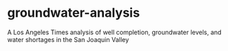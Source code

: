 # groundwater-analysis
A Los Angeles Times analysis of well completion, groundwater levels, and water shortages in the San Joaquin Valley
